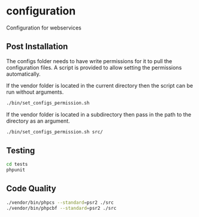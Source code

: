 # configuration
Configuration for webservices


## Post Installation

The configs folder needs to have write permissions for it to pull the configuration files.
A script is provided to allow setting the permissions automatically.

If the vendor folder is located in the current directory then the script can be run without arguments.
```bash
./bin/set_configs_permission.sh
```

If the vendor folder is located in a subdirectory then pass in the path to the directory as an argument.
```bash
./bin/set_configs_permission.sh src/
```

## Testing
```bash
cd tests
phpunit
```

## Code Quality
```bash
./vendor/bin/phpcs --standard=psr2 ./src
./vendor/bin/phpcbf --standard=psr2 ./src
```
